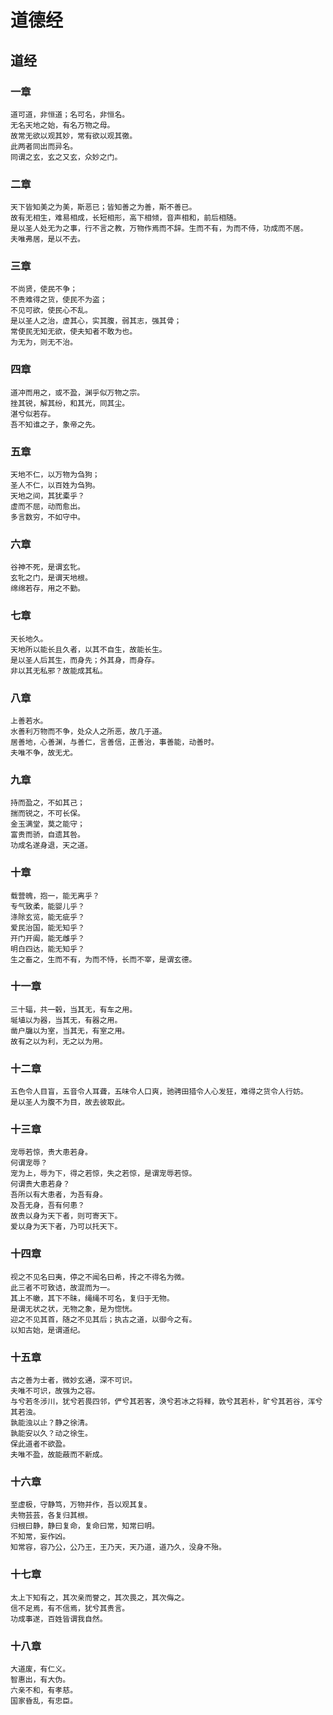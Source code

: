道德经
=====

## 道经

### 一章

    道可道，非恒道；名可名，非恒名。
    无名天地之始，有名万物之母。
    故常无欲以观其妙，常有欲以观其徼。
    此两者同出而异名。
    同谓之玄，玄之又玄，众妙之门。

### 二章

    天下皆知美之为美，斯恶已；皆知善之为善，斯不善已。
    故有无相生，难易相成，长短相形，高下相倾，音声相和，前后相随。
    是以圣人处无为之事，行不言之教，万物作焉而不辞。生而不有，为而不侍，功成而不居。
    夫唯弗居，是以不去。

### 三章

    不尚贤，使民不争；
    不贵难得之货，使民不为盗；
    不见可欲，使民心不乱。
    是以圣人之治，虚其心，实其腹，弱其志，强其骨；
    常使民无知无欲，使夫知者不敢为也。
    为无为，则无不治。

### 四章

    道冲而用之，或不盈，渊乎似万物之宗。
    挫其锐，解其纷，和其光，同其尘。
    湛兮似若存。
    吾不知谁之子，象帝之先。

### 五章

	天地不仁，以万物为刍狗；
	圣人不仁，以百姓为刍狗。
	天地之间，其犹橐乎？
	虚而不屈，动而愈出。
	多言数穷，不如守中。

### 六章

	谷神不死，是谓玄牝。
	玄牝之门，是谓天地根。
	绵绵若存，用之不勤。

### 七章

	天长地久。
	天地所以能长且久者，以其不自生，故能长生。
	是以圣人后其生，而身先；外其身，而身存。
	非以其无私邪？故能成其私。

### 八章

	上善若水。
	水善利万物而不争，处众人之所恶，故几于道。
	居善地，心善渊，与善仁，言善信，正善治，事善能，动善时。
	夫唯不争，故无尤。

### 九章

	持而盈之，不如其己；
	揣而锐之，不可长保。
	金玉满堂，莫之能守；
	富贵而骄，自遗其咎。
	功成名遂身退，天之道。

### 十章

	载营魄，抱一，能无离乎？
	专气致柔，能婴儿乎？
	涤除玄览，能无疵乎？
	爱民治国，能无知乎？
	开门开阖，能无雌乎？
	明白四达，能无知乎？
	生之畜之，生而不有，为而不恃，长而不宰，是谓玄德。

### 十一章

	三十辐，共一毂，当其无，有车之用。
	埏埴以为器，当其无，有器之用。
	凿户牖以为室，当其无，有室之用。
	故有之以为利，无之以为用。

### 十二章

	五色令人目盲，五音令人耳聋，五味令人口爽，驰骋田猎令人心发狂，难得之货令人行妨。
	是以圣人为腹不为目，故去彼取此。

### 十三章

	宠辱若惊，贵大患若身。
	何谓宠辱？
	宠为上，辱为下，得之若惊，失之若惊，是谓宠辱若惊。
	何谓贵大患若身？
	吾所以有大患者，为吾有身。
	及吾无身，吾有何患？
	故贵以身为天下者，则可寄天下。
	爱以身为天下者，乃可以托天下。

### 十四章

	视之不见名曰夷，停之不闻名曰希，抟之不得名为微。
	此三者不可致诘，故混而为一。
	其上不皦，其下不昧，绳绳不可名，复归于无物。
	是谓无状之状，无物之象，是为惚恍。
	迎之不见其首，随之不见其后；执古之道，以御今之有。
	以知古始，是谓道纪。

### 十五章

	古之善为士者，微妙玄通，深不可识。
	夫唯不可识，故强为之容。
	与兮若冬涉川，犹兮若畏四邻，俨兮其若客，涣兮若冰之将释，敦兮其若朴，旷兮其若谷，浑兮其若浊。
	孰能浊以止？静之徐清。
	孰能安以久？动之徐生。
	保此道者不欲盈。
	夫唯不盈，故能蔽而不新成。

### 十六章

	至虚极，守静笃，万物并作，吾以观其复。
	夫物芸芸，各复归其根。
	归根曰静，静曰复命，复命曰常，知常曰明。
	不知常，妄作凶。
	知常容，容乃公，公乃王，王乃天，天乃道，道乃久，没身不殆。

### 十七章

	太上下知有之，其次亲而誉之，其次畏之，其次侮之。
	信不足焉，有不信焉，犹兮其贵言。
	功成事遂，百姓皆谓我自然。

### 十八章

	大道废，有仁义。
	智惠出，有大伪。
	六亲不和，有孝慈。
	国家昏乱，有忠臣。

